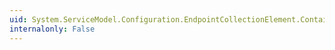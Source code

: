 ```yaml
---
uid: System.ServiceModel.Configuration.EndpointCollectionElement.ContainsKey(System.String)
internalonly: False
---
```

